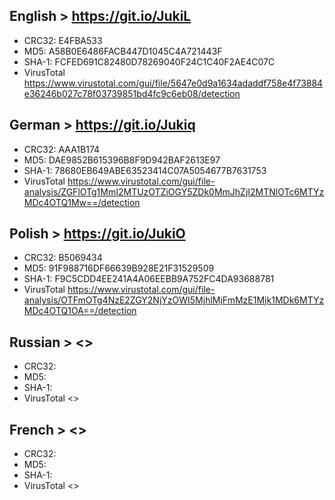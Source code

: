 ## English > <https://git.io/JukiL>
  - CRC32: E4FBA533
  - MD5: A58B0E6486FACB447D1045C4A721443F
  - SHA-1: FCFED691C82480D78269040F24C1C40F2AE4C07C
  - VirusTotal <https://www.virustotal.com/gui/file/5647e0d9a1634adaddf758e4f73884e36246b027c78f03739851bd4fc9c6eb08/detection>
## German > <https://git.io/Jukiq>
  - CRC32: AAA1B174
  - MD5: DAE9852B615396B8F9D942BAF2613E97
  - SHA-1: 78680EB649ABE63523414C07A5054677B7631753
  - VirusTotal <https://www.virustotal.com/gui/file-analysis/ZGFlOTg1MmI2MTUzOTZiOGY5ZDk0MmJhZjI2MTNlOTc6MTYzMDc4OTQ1Mw==/detection>
## Polish > <https://git.io/JukiO>
  - CRC32: B5069434
  - MD5: 91F988716DF66639B928E21F31529509
  - SHA-1: F9C5CDD4EE241A4A06EEBB9A752FC4DA93688781
  - VirusTotal <https://www.virustotal.com/gui/file-analysis/OTFmOTg4NzE2ZGY2NjYzOWI5MjhlMjFmMzE1Mjk1MDk6MTYzMDc4OTQ1OA==/detection>
## Russian > <>
  - CRC32: 
  - MD5: 
  - SHA-1: 
  - VirusTotal <>
## French > <>
  - CRC32: 
  - MD5: 
  - SHA-1: 
  - VirusTotal <>
